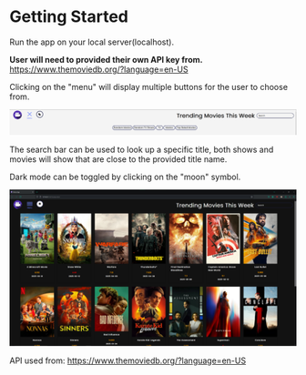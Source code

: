 # Getting Started
Run the app on your local server(localhost).

**User will need to provided their own API key from.** https://www.themoviedb.org/?language=en-US

Clicking on the "menu" will display multiple buttons for the user to choose from.

![Screen shot displaying the menu while open.](./images/movieappscreenshot2.png)

The search bar can be used to look up a specific title, both shows and movies will show that are close to the provided title name.

Dark mode can be toggled by clicking on the "moon" symbol. 

![Screen shot of the movie app displaying the trending movies at the time this image was taken.](./images/movieappscreenshot.png)

API used from: https://www.themoviedb.org/?language=en-US
